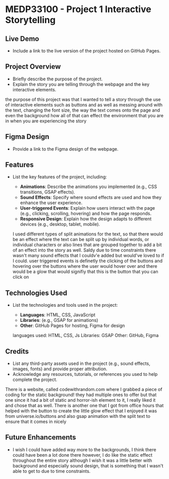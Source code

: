 # MEDP33100 - Project 1 Interactive Storytelling

## Live Demo

- Include a link to the live version of the project hosted on GitHub Pages.

## Project Overview

- Briefly describe the purpose of the project.
- Explain the story you are telling through the webpage and the key interactive elements.

the purpose of this project was that I wanted to tell a story through the use of interactive elements such as buttons and as well as messing around with the text, changing the font size, the way the text comes onto the page and even the background how all of that can effect the environment that you are in when you are experiencing the story 

## Figma Design

- Provide a link to the Figma design of the webpage.

## Features

- List the key features of the project, including:
    - **Animations**: Describe the animations you implemented (e.g., CSS transitions, GSAP effects).
    - **Sound Effects**: Specify where sound effects are used and how they enhance the user experience.
    - **User-triggered Events**: Explain how users interact with the page (e.g., clicking, scrolling, hovering) and how the page responds.
    - **Responsive Design**: Explain how the design adapts to different devices (e.g., desktop, tablet, mobile).

    I used different types of split animations for the text, so that there would be an effect where the text can be split up by individual words, or individual characters or also lines that are grouped together to add a bit of an effect into the story as well. Saldy due to time constraints there wasn't many sound effects that I couldv'e added but would've loved to if I could. user triggered events is definetly the clicking of the buttons and hovering over the buttons where the user would hover over and there would be a glow that would signifiy that this is the button that you can click on 

## Technologies Used

- List the technologies and tools used in the project:
    - **Languages**: HTML, CSS, JavaScript
    - **Libraries**: (e.g., GSAP for animations)
    - **Other**: GitHub Pages for hosting, Figma for design

    languages used: HTML, CSS, Js
    Libraries: GSAP
    Other: GitHub, Figma

## Credits

- List any third-party assets used in the project (e.g., sound effects, images, fonts) and provide proper attribution.
- Acknowledge any resources, tutorials, or references you used to help complete the project.

There is a website, called codewithrandom.com where I grabbed a piece of coding for the static background! they had multiple ones to offer but that one since it had a bit of static and horror-ish element to it, I really liked it and chose that as well. There is another one that I got from office hours that helped with the button to create the little glow effect that I enjoyed it was from universe.io/buttons and also gsap animation with the split text to ensure that it comes in nicely

## Future Enhancements

- I wish I could have added way more to the backgrounds, I think there could have been a lot done there however, I do like the static effect throughout the entire story although I wish it was a little better with background and especially sound design, that is something that I wasn't able to get to due to time constraints. 
